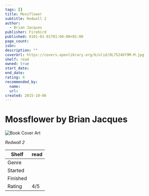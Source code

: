 ```yaml
---
tags: []
title: Mossflower
subtitle: Redwall 2
author:
  - Brian Jacques
publisher: Firebird
published: 0101-01-01T01:00:00+01:00
page_count:
isbn:
description: ""
coverUrl: https://covers.openlibrary.org/b/olid/OL7524079M-M.jpg
shelf: read
owned: true
start_date:
end_date:
rating: 4
recommended_by:
  name:
  url:
created: 2015-10-06
---
```


# Mossflower by Brian Jacques

![Book Cover Art](https://covers.openlibrary.org/b/olid/OL7524079M-M.jpg)

_Redwall 2_

| Shelf | read |
| --- | --- |
| Genre |  |
| Started |  |
| Finished |  |
| Rating | 4/5 |
